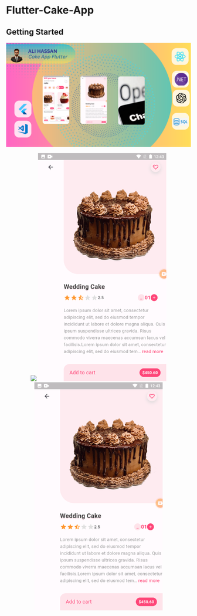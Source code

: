 #  Flutter-Cake-App


## Getting Started

![video_8](https://github.com/jamalihassan0307/Flutter-Cake-App/blob/main/assets/Copy%20of%20Flutter%20App%20UI.png)

<p align="center">
  <img src="https://github.com/jamalihassan0307/Flutter-Cake-App/blob/main/assets/ezgif-6-a4b8948021.gif" width="350px">
  <img src="https://github.com/jamalihassan0307/Flutter-Cake-App/blob/main/assets/Screenshot_20240711-124308.png" width="350px">
  <img src="https://github.com/jamalihassan0307/Flutter-Cake-App/blob/main/assets/Screenshot_20240711-124308.png" width="350px">
</p>
